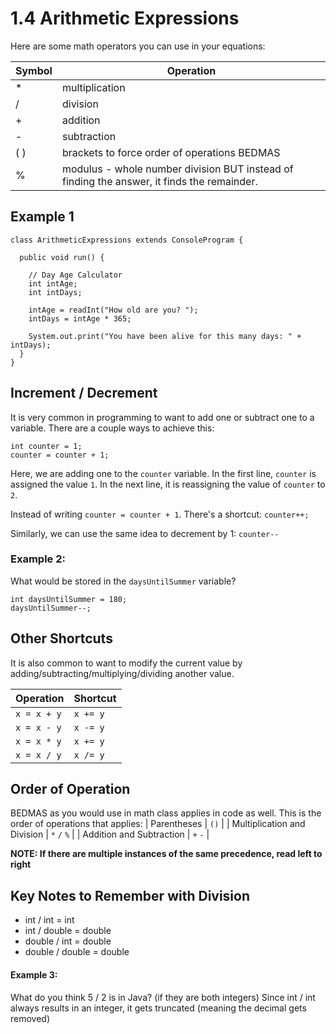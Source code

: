 # 1.4 Arithmetic Expressions

Here are some math operators you can use in your equations:  

| Symbol |Operation|
|---|---|
|*| multiplication|
|/| division|
|+ | addition|
|- | subtraction|
|( )| brackets to force order of operations BEDMAS|
|% | modulus - whole number division BUT instead of finding the answer, it finds the remainder.|

## Example 1
```
class ArithmeticExpressions extends ConsoleProgram {
  
  public void run() {
    
    // Day Age Calculator
    int intAge;
    int intDays;

    intAge = readInt("How old are you? ");
    intDays = intAge * 365;

    System.out.print("You have been alive for this many days: " + intDays);
  }
}
```

## Increment / Decrement
It is very common in programming to want to add one or subtract one to a variable.
There are a couple ways to achieve this:
```
int counter = 1;
counter = counter + 1;
```
Here, we are adding one to the `counter` variable. In the first line, `counter` is assigned the value `1`. In the next line, it is reassigning the value of `counter` to `2`.

Instead of writing `counter = counter + 1`. There's a shortcut:
`counter++;`

Similarly, we can use the same idea to decrement by 1:
`counter--`

### Example 2:
What would be stored in the `daysUntilSummer` variable?
```
int daysUntilSummer = 180;
daysUntilSummer--;
```

## Other Shortcuts
It is also common to want to modify the current value by adding/subtracting/multiplying/dividing another value.

| Operation | Shortcut |
| --------- | -------- |
| `x = x + y` | `x += y` |
| `x = x - y` | `x -= y` |
| `x = x * y` | `x += y` |
| `x = x / y` | `x /= y` |

## Order of Operation
BEDMAS as you would use in math class applies in code as well. This is the order of operations that applies:
| Parentheses | `()` |
| Multiplication and Division | `*` `/` `%` |
| Addition and Subtraction | `+` `-` |

**NOTE: If there are multiple instances of the same precedence, read left to right**


## Key Notes to Remember with Division
* int / int = int
* int / double = double
* double / int = double
* double / double = double

#### Example 3:
What do you think 5 / 2 is in Java? (if they are both integers)
Since int / int always results in an integer, it gets truncated (meaning the decimal gets removed)
